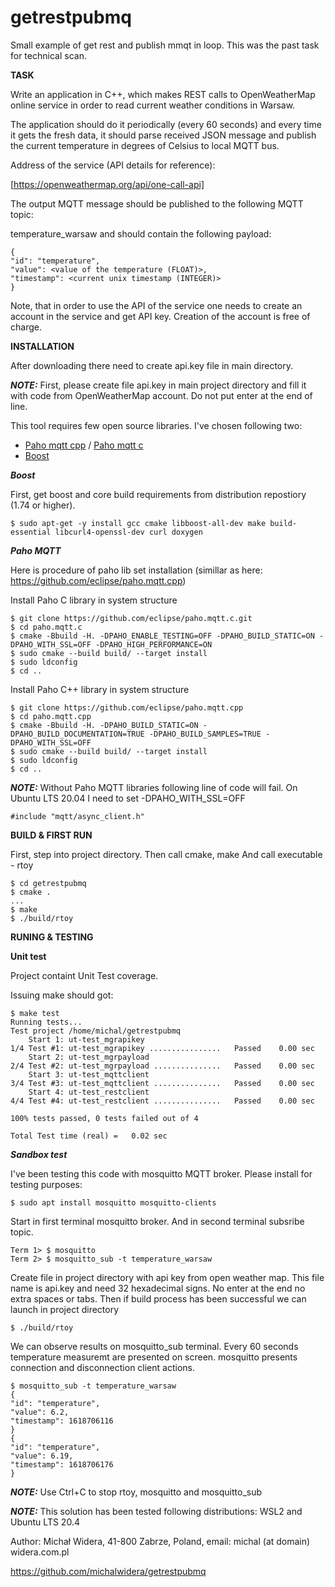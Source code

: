 # getrestpubmq
Small example of get rest and publish mmqt in loop. This was the past task for technical scan.

__TASK__

Write an application in C++, which makes REST calls to OpenWeatherMap online service in order to read current weather conditions in Warsaw.

The application should do it periodically (every 60 seconds) and every time it gets the fresh data, it should parse received JSON message and publish the current temperature in degrees of Celsius to local MQTT bus.

Address of the service (API details for reference):

[https://openweathermap.org/api/one-call-api]

The output MQTT message should be published to the following MQTT topic:

temperature_warsaw and should contain the following payload:

```
{
"id": "temperature",
"value": <value of the temperature (FLOAT)>,
"timestamp": <current unix timestamp (INTEGER)>
}
```

Note, that in order to use the API of the service one needs to create an account in the service and get API key. Creation of the account is free of charge.

__INSTALLATION__

After downloading there need to create api.key file in main directory.

**_NOTE:_** First, please create file api.key in main project directory and fill it with code from OpenWeatherMap account. Do not put enter at the end of line.

This tool requires few open source libraries.
I've chosen following two:

- [Paho mqtt cpp](https://github.com/eclipse/paho.mqtt.cpp) / [Paho mqtt c](https://github.com/eclipse/paho.mqtt.c)
- [Boost](https://www.boost.org/)

___Boost___

First, get boost and core build requirements from distribution repostiory (1.74 or higher).

```
$ sudo apt-get -y install gcc cmake libboost-all-dev make build-essential libcurl4-openssl-dev curl doxygen
```

___Paho MQTT___

Here is procedure of paho lib set installation
(simillar as here: https://github.com/eclipse/paho.mqtt.cpp)

Install Paho C library in system structure

```
$ git clone https://github.com/eclipse/paho.mqtt.c.git
$ cd paho.mqtt.c
$ cmake -Bbuild -H. -DPAHO_ENABLE_TESTING=OFF -DPAHO_BUILD_STATIC=ON -DPAHO_WITH_SSL=OFF -DPAHO_HIGH_PERFORMANCE=ON
$ sudo cmake --build build/ --target install
$ sudo ldconfig
$ cd ..
```

Install Paho C++ library in system structure

```
$ git clone https://github.com/eclipse/paho.mqtt.cpp
$ cd paho.mqtt.cpp
$ cmake -Bbuild -H. -DPAHO_BUILD_STATIC=ON -DPAHO_BUILD_DOCUMENTATION=TRUE -DPAHO_BUILD_SAMPLES=TRUE -DPAHO_WITH_SSL=OFF
$ sudo cmake --build build/ --target install
$ sudo ldconfig
$ cd ..
```

**_NOTE:_** Without Paho MQTT libraries following line of code will fail. On Ubuntu LTS 20.04 I need to set -DPAHO_WITH_SSL=OFF

```
#include "mqtt/async_client.h"
```

__BUILD & FIRST RUN__

First, step into project directory.
Then call cmake, make
And call executable - rtoy

```
$ cd getrestpubmq
$ cmake .
...
$ make
$ ./build/rtoy
```

__RUNING & TESTING__

__Unit test__

Project containt Unit Test coverage.

Issuing make should got:

```
$ make test
Running tests...
Test project /home/michal/getrestpubmq
    Start 1: ut-test_mgrapikey
1/4 Test #1: ut-test_mgrapikey ................   Passed    0.00 sec
    Start 2: ut-test_mgrpayload
2/4 Test #2: ut-test_mgrpayload ...............   Passed    0.00 sec
    Start 3: ut-test_mqttclient
3/4 Test #3: ut-test_mqttclient ...............   Passed    0.00 sec
    Start 4: ut-test_restclient
4/4 Test #4: ut-test_restclient ...............   Passed    0.00 sec

100% tests passed, 0 tests failed out of 4

Total Test time (real) =   0.02 sec
```

___Sandbox test___

I've been testing this code with mosquitto MQTT broker.
Please install for testing purposes:
```
$ sudo apt install mosquitto mosquitto-clients
```

Start in first terminal mosquitto broker.
And in second terminal subsribe topic.
```
Term 1> $ mosquitto
Term 2> $ mosquitto_sub -t temperature_warsaw
```

Create file in project directory with api key from open weather map.
This file name is api.key and need 32 hexadecimal signs.
No enter at the end no extra spaces or tabs.
Then if build process has been successful we can launch in project directory
```
$ ./build/rtoy
```

We can observe results on mosquitto_sub terminal.
Every 60 seconds temperature measuremt are presented on screen.
mosquitto presents connection and disconnection client actions.
```
$ mosquitto_sub -t temperature_warsaw
{
"id": "temperature",
"value": 6.2,
"timestamp": 1618706116
}
{
"id": "temperature",
"value": 6.19,
"timestamp": 1618706176
}
```

**_NOTE:_** Use Ctrl+C to stop rtoy, mosquitto and mosquitto_sub

**_NOTE:_** This solution has been tested following distributions: WSL2 and Ubuntu LTS 20.4

Author: Michał Widera, 41-800 Zabrze, Poland, email: michal (at domain) widera.com.pl

https://github.com/michalwidera/getrestpubmq
